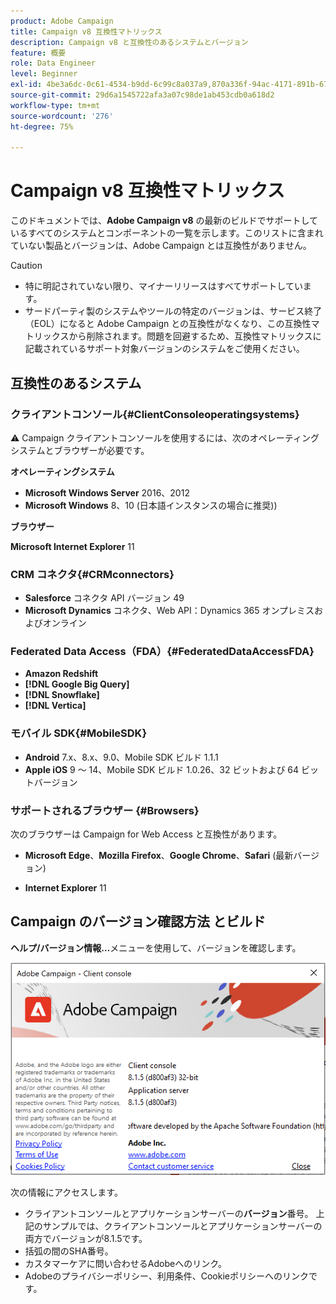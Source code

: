 ```yaml
---
product: Adobe Campaign
title: Campaign v8 互換性マトリックス
description: Campaign v8 と互換性のあるシステムとバージョン
feature: 概要
role: Data Engineer
level: Beginner
exl-id: 4be3a6dc-0c61-4534-b9dd-6c99c8a037a9,870a336f-94ac-4171-891b-67614feef6ef,bebdd930-c7f6-4629-a489-3c704b33f058,d493e613-eb61-43b1-9c6d-1bd881af0734
source-git-commit: 29d6a1545722afa3a07c98de1ab453cdb0a618d2
workflow-type: tm+mt
source-wordcount: '276'
ht-degree: 75%

---
```


# Campaign v8 互換性マトリックス

このドキュメントでは、**Adobe Campaign v8** の最新のビルドでサポートしているすべてのシステムとコンポーネントの一覧を示します。このリストに含まれていない製品とバージョンは、Adobe Campaign とは互換性がありません。

>[!CAUTION]
>
>* 特に明記されていない限り、マイナーリリースはすべてサポートしています。
>* サードパーティ製のシステムやツールの特定のバージョンは、サービス終了（EOL）になると Adobe Campaign との互換性がなくなり、この互換性マトリックスから削除されます。問題を回避するため、互換性マトリックスに記載されているサポート対象バージョンのシステムをご使用ください。


## 互換性のあるシステム

### クライアントコンソール{#ClientConsoleoperatingsystems}

:warning: Campaign クライアントコンソールを使用するには、次のオペレーティングシステムとブラウザーが必要です。

**オペレーティングシステム**

* **Microsoft Windows Server** 2016、2012
* **Microsoft Windows** 8、10 (日本語インスタンスの場合に推奨))

**ブラウザー**

**Microsoft Internet Explorer** 11

### CRM コネクタ{#CRMconnectors}

* **Salesforce** コネクタ API バージョン 49
* **Microsoft Dynamics** コネクタ、Web API：Dynamics 365 オンプレミスおよびオンライン

### Federated Data Access（FDA）{#FederatedDataAccessFDA}

* **Amazon Redshift**
* **[!DNL Google Big Query]**
* **[!DNL Snowflake]**
* **[!DNL Vertica]**

### モバイル SDK{#MobileSDK}

* **Android** 7.x、8.x、9.0、Mobile SDK ビルド 1.1.1
* **Apple iOS** 9 ～ 14、Mobile SDK ビルド 1.0.26、32 ビットおよび 64 ビットバージョン

### サポートされるブラウザー {#Browsers}

次のブラウザーは Campaign for Web Access と互換性があります。

* **Microsoft Edge**、**Mozilla Firefox**、**Google Chrome**、**Safari** (最新バージョン)

* **Internet Explorer** 11

## Campaign のバージョン確認方法 とビルド

**ヘルプ/バージョン情報…**&#x200B;メニューを使用して、バージョンを確認します。

![](assets/ac-version.png)

次の情報にアクセスします。

* クライアントコンソールとアプリケーションサーバーの&#x200B;**バージョン**&#x200B;番号。 上記のサンプルでは、クライアントコンソールとアプリケーションサーバーの両方でバージョンが8.1.5です。
* 括弧の間のSHA番号。
* カスタマーケアに問い合わせるAdobeへのリンク。
* Adobeのプライバシーポリシー、利用条件、Cookieポリシーへのリンクです。
